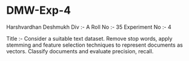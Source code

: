 # DMW-Exp-4

Harshvardhan Deshmukh
Div :- A
Roll No :- 35
Experiment No :- 4

Title :- Consider a suitable text dataset. Remove stop words, apply stemming and feature selection techniques to represent documents as vectors. Classify documents and evaluate precision, recall.
